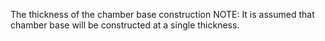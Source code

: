 ﻿The thickness of the chamber base construction
NOTE: It is assumed that chamber base will be constructed at a single thickness.